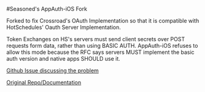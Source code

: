 #Seasoned's AppAuth-iOS Fork

Forked to fix Crossroad's OAuth Implementation so that it is compatible with HotSchedules' Oauth Server Implementation.

Token Exchanges on HS's servers must send client secrets over POST requests form data, rather than using BASIC AUTH. AppAuth-iOS refuses to allow this mode because the RFC says servers MUST implement the basic auth version and native apps SHOULD use it.

[Github Issue discussing the problem](https://github.com/openid/AppAuth-iOS/issues/276#issuecomment-410873214)



[Original Repo/Documentation](https://github.com/openid/AppAuth-iOS)